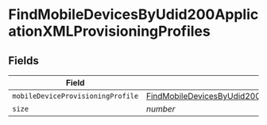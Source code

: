# FindMobileDevicesByUdid200ApplicationXMLProvisioningProfiles


## Fields

| Field                                                                                                                                                                                                                 | Type                                                                                                                                                                                                                  | Required                                                                                                                                                                                                              | Description                                                                                                                                                                                                           | Example                                                                                                                                                                                                               |
| --------------------------------------------------------------------------------------------------------------------------------------------------------------------------------------------------------------------- | --------------------------------------------------------------------------------------------------------------------------------------------------------------------------------------------------------------------- | --------------------------------------------------------------------------------------------------------------------------------------------------------------------------------------------------------------------- | --------------------------------------------------------------------------------------------------------------------------------------------------------------------------------------------------------------------- | --------------------------------------------------------------------------------------------------------------------------------------------------------------------------------------------------------------------- |
| `mobileDeviceProvisioningProfile`                                                                                                                                                                                     | [FindMobileDevicesByUdid200ApplicationXMLProvisioningProfilesMobileDeviceProvisioningProfile](../../models/operations/findmobiledevicesbyudid200applicationxmlprovisioningprofilesmobiledeviceprovisioningprofile.md) | :heavy_minus_sign:                                                                                                                                                                                                    | N/A                                                                                                                                                                                                                   |                                                                                                                                                                                                                       |
| `size`                                                                                                                                                                                                                | *number*                                                                                                                                                                                                              | :heavy_minus_sign:                                                                                                                                                                                                    | N/A                                                                                                                                                                                                                   | 1                                                                                                                                                                                                                     |